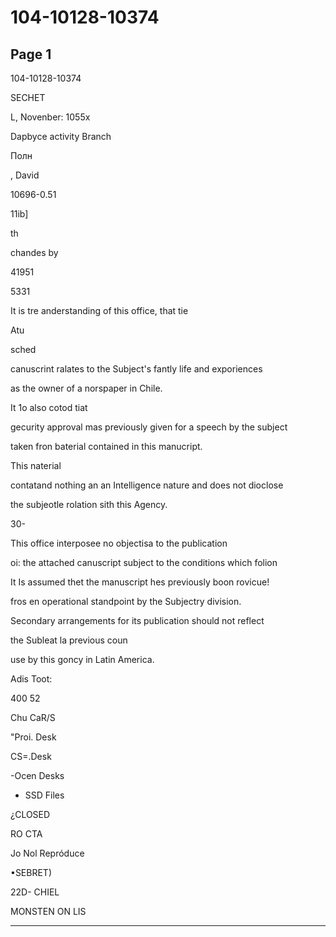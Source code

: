 # 104-10128-10374

## Page 1

104-10128-10374

SECHET

L, Novenber: 1055x

Dapbyce activity Branch

Полн

, David

10696-0.51

11ib]

th

chandes by

41951

5331

It is tre anderstanding of this office, that tie

Atu

sched

canuscrint ralates to the Subject's fantly life and exporiences

as the owner of a norspaper in Chile.

It 1o also cotod tiat

gecurity approval mas previously given for a speech by the subject

taken fron baterial contained in this manucript.

This naterial

contatand nothing an an Intelligence nature and does not dioclose

the subjeotle rolation sith this Agency.

30-

This office interposee no objectisa to the publication

oi: the attached canuscript subject to the conditions which folion

It Is assumed thet the manuscript hes previously boon rovicue!

fros en operational standpoint by the Subjectry division.

Secondary arrangements for its publication should not reflect

the Subleat la previous coun

use by this goncy in Latin America.

Adis Toot:

400 52

Chu CaR/S

"Proi. Desk

CS=.Desk

-Ocen Desks

- SSD Files

¿CLOSED

RO СТА

Jo Nol Repróduce

•SEBRET)

22D- CHIEL

MONSTEN ON LIS

---


